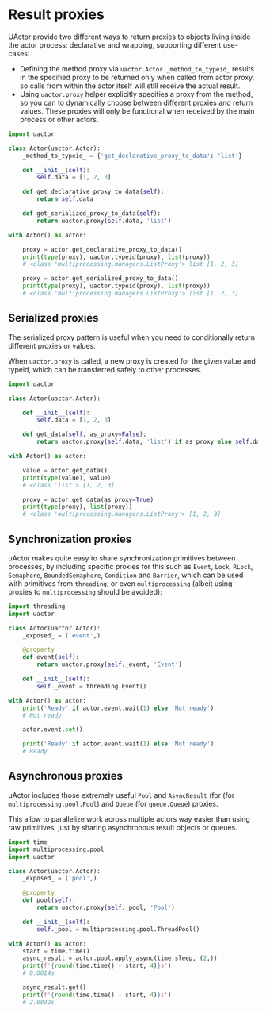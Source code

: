 # Result proxies

UActor provide two different ways to return proxies to objects
living inside the actor process: declarative and wrapping,
supporting different use-cases:

* Defining the method proxy via `uactor.Actor._method_to_typeid_` results in
  the specified proxy to be returned only when called from actor proxy, so
  calls from within the actor itself will still receive the actual result.
* Using `uactor.proxy` helper explicitly specifies a proxy from the method,
  so you can to dynamically choose between different proxies and return values.
  These proxies will only be functional when received by the main process or
  other actors.

```python
import uactor

class Actor(uactor.Actor):
    _method_to_typeid_ = {'get_declarative_proxy_to_data': 'list'}

    def __init__(self):
        self.data = [1, 2, 3]

    def get_declarative_proxy_to_data(self):
        return self.data

    def get_serialized_proxy_to_data(self):
        return uactor.proxy(self.data, 'list')

with Actor() as actor:

    proxy = actor.get_declarative_proxy_to_data()
    print(type(proxy), uactor.typeid(proxy), list(proxy))
    # <class 'multiprocessing.managers.ListProxy'> list [1, 2, 3]

    proxy = actor.get_serialized_proxy_to_data()
    print(type(proxy), uactor.typeid(proxy), list(proxy))
    # <class 'multiprocessing.managers.ListProxy'> list [1, 2, 3]
```

## Serialized proxies

The serialized proxy pattern is useful when you need to conditionally return
different proxies or values.

When `uactor.proxy` is called, a new proxy is created for the given value
and typeid, which can be transferred safely to other processes.

```python
import uactor

class Actor(uactor.Actor):

    def __init__(self):
        self.data = [1, 2, 3]

    def get_data(self, as_proxy=False):
        return uactor.proxy(self.data, 'list') if as_proxy else self.data

with Actor() as actor:

    value = actor.get_data()
    print(type(value), value)
    # <class 'list'> [1, 2, 3]

    proxy = actor.get_data(as_proxy=True)
    print(type(proxy), list(proxy))
    # <class 'multiprocessing.managers.ListProxy'> [1, 2, 3]
```

## Synchronization proxies

uActor makes quite easy to share synchronization primitives between processes,
by including specific proxies for this such as `Event`, `Lock`, `RLock`,
`Semaphore`, `BoundedSemaphore`, `Condition` and `Barrier`, which can be
used with primitives from `threading`, or even `multiprocessing` (albeit
using proxies to `multiprocessing` should be avoided):

```python
import threading
import uactor

class Actor(uactor.Actor):
    _exposed_ = ('event',)

    @property
    def event(self):
        return uactor.proxy(self._event, 'Event')

    def __init__(self):
        self._event = threading.Event()

with Actor() as actor:
    print('Ready' if actor.event.wait(1) else 'Not ready')
    # Not ready

    actor.event.set()

    print('Ready' if actor.event.wait(1) else 'Not ready')
    # Ready
```

## Asynchronous proxies

uActor includes those extremely useful `Pool` and `AsyncResult` (for
(for `multiprocessing.pool.Pool`) and `Queue` (for `queue.Queue`) proxies.

This allow to parallelize work across multiple actors way easier than using
raw primitives, just by sharing asynchronous result objects or queues.

```python
import time
import multiprocessing.pool
import uactor

class Actor(uactor.Actor):
    _exposed_ = ('pool',)

    @property
    def pool(self):
        return uactor.proxy(self._pool, 'Pool')

    def __init__(self):
        self._pool = multiprocessing.pool.ThreadPool()

with Actor() as actor:
    start = time.time()
    async_result = actor.pool.apply_async(time.sleep, (2,))
    print(f'{round(time.time() - start, 4)}s')
    # 0.0014s

    async_result.get()
    print(f'{round(time.time() - start, 4)}s')
    # 2.0032s
```
